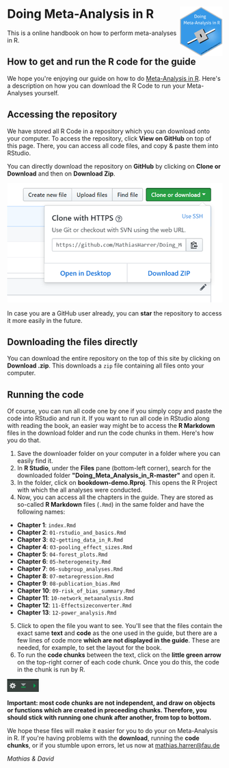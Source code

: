 # Doing Meta-Analysis in R <img src="hexagon.png" width="100" align="right" />

This is a online handbook on how to perform meta-analyses in R.

## How to get and run the R code for the guide

We hope you're enjoying our guide on how to do [Meta-Analysis in R](https://www.protectlab.org/meta-analysis-in-r). Here's a description on how you can download the R Code to run your Meta-Analyses yourself.

## Accessing the repository

We have stored all R Code in a repository which you can download onto your computer. To access the repository, click **View on GitHub** on top of this page. There, you can access all code files, and copy & paste them into RStudio.

You can directly download the repository on **GitHub** by clicking on **Clone or Download** and then on **Download Zip**.

<img src="clone.PNG">

In case you are a GitHub user already, you can **star** the repository to access it more easily in the future.

## Downloading the files directly

You can download the entire repository on the top of this site by clicking on **Download .zip**. This downloads a `zip` file containing all files onto your computer.


## Running the code

Of course, you can run all code one by one if you simply copy and paste the code into RStudio and run it.
If you want to run all code in RStudio along with reading the book, an easier way might be to access the **R Markdown** files in the download folder and run the code chunks in them. Here's how you do that.

1.  Save the downloader folder on your computer in a folder where you can easily find it.
2.  In **R Studio**, under the **Files** pane (bottom-left corner), search for the downloaded folder **"Doing_Meta_Analysis_in_R-master"** and open it.
3.  In the folder, click on **bookdown-demo.Rproj**. This opens the R Project with which the all analyses were conducted.
4.  Now, you can access all the chapters in the guide. They are stored as so-called **R Markdown** files (`.Rmd`) in the same folder and have the following names:

* **Chapter 1**: `index.Rmd`
* **Chapter 2**: `01-rstudio_and_basics.Rmd`
* **Chapter 3**: `02-getting_data_in_R.Rmd`
* **Chapter 4**: `03-pooling_effect_sizes.Rmd`
* **Chapter 5**: `04-forest_plots.Rmd`
* **Chapter 6**: `05-heterogeneity.Rmd`
* **Chapter 7**: `06-subgroup_analyses.Rmd`
* **Chapter 8**: `07-metaregression.Rmd`
* **Chapter 9**: `08-publication_bias.Rmd`
* **Chapter 10**: `09-risk_of_bias_summary.Rmd`
* **Chapter 11**: `10-network_metaanalysis.Rmd`
* **Chapter 12**: `11-Effectsizeconverter.Rmd`
* **Chapter 13**: `12-power_analysis.Rmd`

5. Click to open the file you want to see. You'll see that the files contain the exact same **text** and **code** as the one used in the guide, but there are a few lines of code more **which are not displayed in the guide**. These are needed, for example, to set the layout for the book.
6. To run the **code chunks** between the text, click on the **little green arrow** on the top-right corner of each code chunk. Once you do this, the code in the chunk is run by R. 

<img src="greenarrow.PNG">

**Important: most code chunks are not independent, and draw on objects or functions which are created in preceeding chunks. Therefore, you should stick with running one chunk after another, from top to bottom.**

We hope these files will make it easier for you to do your on Meta-Analysis in R.
If you're having problems with the **download**, running the **code chunks**, or if you stumble upon errors, let us now at mathias.harrer@fau.de

*Mathias & David*
